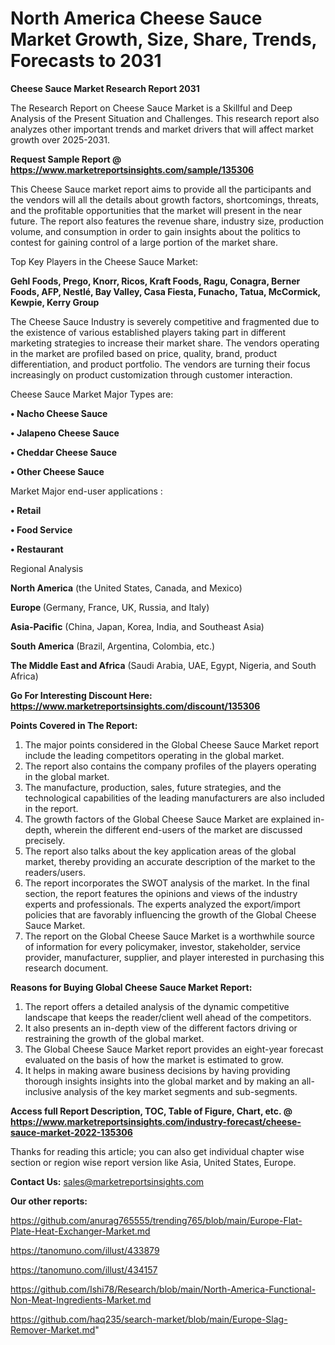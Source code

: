 # North America Cheese Sauce Market Growth, Size, Share, Trends, Forecasts to 2031

<strong>Cheese Sauce Market Research Report 2031</strong>

The Research Report on Cheese Sauce Market is a Skillful and Deep Analysis of the Present Situation and Challenges. This research report also analyzes other important trends and market drivers that will affect market growth over 2025-2031.

<strong>Request Sample Report @ <a href=https://www.marketreportsinsights.com/sample/135306>https://www.marketreportsinsights.com/sample/135306</a></strong>

This Cheese Sauce market report aims to provide all the participants and the vendors will all the details about growth factors, shortcomings, threats, and the profitable opportunities that the market will present in the near future. The report also features the revenue share, industry size, production volume, and consumption in order to gain insights about the politics to contest for gaining control of a large portion of the market share.

Top Key Players in the Cheese Sauce Market:

<strong>Gehl Foods, Prego, Knorr, Ricos, Kraft Foods, Ragu, Conagra, Berner Foods, AFP, Nestlé, Bay Valley, Casa Fiesta, Funacho, Tatua, McCormick, Kewpie, Kerry Group</strong>

The Cheese Sauce Industry is severely competitive and fragmented due to the existence of various established players taking part in different marketing strategies to increase their market share. The vendors operating in the market are profiled based on price, quality, brand, product differentiation, and product portfolio. The vendors are turning their focus increasingly on product customization through customer interaction.

Cheese Sauce Market Major Types are:

<strong>• Nacho Cheese Sauce

• Jalapeno Cheese Sauce

• Cheddar Cheese Sauce

• Other Cheese Sauce</strong>

Market Major end-user applications :

<strong>• Retail

• Food Service

• Restaurant</strong>

Regional Analysis

</u><strong><b>North America</b></strong> (the United States, Canada, and Mexico)

<strong><b>Europe </b></strong>(Germany, France, UK, Russia, and Italy)

<strong><b>Asia-Pacific</b></strong> (China, Japan, Korea, India, and Southeast Asia)

<strong><b>South America</b></strong> (Brazil, Argentina, Colombia, etc.)

<strong><b>The Middle East and Africa</b></strong> (Saudi Arabia, UAE, Egypt, Nigeria, and South Africa)

<strong>Go For Interesting Discount Here: <a href=https://www.marketreportsinsights.com/discount/135306>https://www.marketreportsinsights.com/discount/135306</a></strong>

<strong>Points Covered in The Report:</strong>
<ol>
  <li>The major points considered in the Global Cheese Sauce Market report include the leading competitors operating in the global market.</li>
  <li>The report also contains the company profiles of the players operating in the global market.</li>
  <li>The manufacture, production, sales, future strategies, and the technological capabilities of the leading manufacturers are also included in the report.</li>
  <li>The growth factors of the Global Cheese Sauce Market are explained in-depth, wherein the different end-users of the market are discussed precisely.</li>
  <li>The report also talks about the key application areas of the global market, thereby providing an accurate description of the market to the readers/users.</li>
  <li>The report incorporates the SWOT analysis of the market. In the final section, the report features the opinions and views of the industry experts and professionals. The experts analyzed the export/import policies that are favorably influencing the growth of the Global Cheese Sauce Market.</li>
  <li>The report on the Global Cheese Sauce Market is a worthwhile source of information for every policymaker, investor, stakeholder, service provider, manufacturer, supplier, and player interested in purchasing this research document.</li>
</ol>
<strong>Reasons for Buying Global Cheese Sauce Market Report:</strong>

<ol>
  <li>The report offers a detailed analysis of the dynamic competitive landscape that keeps the reader/client well ahead of the competitors.</li>
  <li>It also presents an in-depth view of the different factors driving or restraining the growth of the global market.</li>
  <li>The Global Cheese Sauce Market report provides an eight-year forecast evaluated on the basis of how the market is estimated to grow.</li>
  <li>It helps in making aware business decisions by having providing thorough insights insights into the global market and by making an all-inclusive analysis of the key market segments and sub-segments.</li>
</ol>
<strong>Access full Report Description, TOC, Table of Figure, Chart, etc. @ <a href=https://www.marketreportsinsights.com/industry-forecast/cheese-sauce-market-2022-135306>https://www.marketreportsinsights.com/industry-forecast/cheese-sauce-market-2022-135306</a></strong>


Thanks for reading this article; you can also get individual chapter wise section or region wise report version like Asia, United States, Europe.

<strong>Contact Us:</strong>
sales@marketreportsinsights.com

<strong>Our other reports:</strong>

<a href=https://github.com/anurag765555/trending765/blob/main/Europe-Flat-Plate-Heat-Exchanger-Market.md>https://github.com/anurag765555/trending765/blob/main/Europe-Flat-Plate-Heat-Exchanger-Market.md</a>

<a href=https://tanomuno.com/illust/433879>https://tanomuno.com/illust/433879</a>

<a href=https://tanomuno.com/illust/434157>https://tanomuno.com/illust/434157</a>

<a href=https://github.com/Ishi78/Research/blob/main/North-America-Functional-Non-Meat-Ingredients-Market.md>https://github.com/Ishi78/Research/blob/main/North-America-Functional-Non-Meat-Ingredients-Market.md</a>

<a href=https://github.com/haq235/search-market/blob/main/Europe-Slag-Remover-Market.md>https://github.com/haq235/search-market/blob/main/Europe-Slag-Remover-Market.md</a>"
